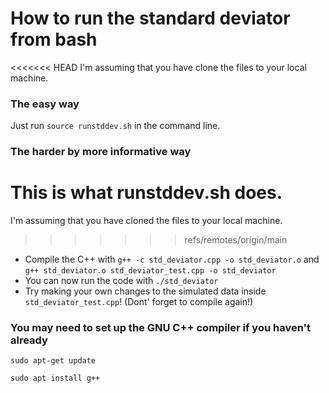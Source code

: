 # How to run the standard deviator from bash

<<<<<<< HEAD
I'm assuming that you have clone the files to your local machine.

### The easy way
Just run ```source runstddev.sh``` in the command line.

### The harder by more informative way
This is what runstddev.sh does.
=======
I'm assuming that you have cloned the files to your local machine.
>>>>>>> refs/remotes/origin/main
 * Compile the C++ with ```g++ -c std_deviator.cpp -o std_deviator.o``` and ```g++ std_deviator.o std_deviator_test.cpp -o std_deviator```
 * You can now run the code with ```./std_deviator```
 * Try making your own changes to the simulated data inside ```std_deviator_test.cpp```! (Dont' forget to compile again!)

### You may need to set up the GNU C++ compiler if you haven't already
```sudo apt-get update```

```sudo apt install g++```
